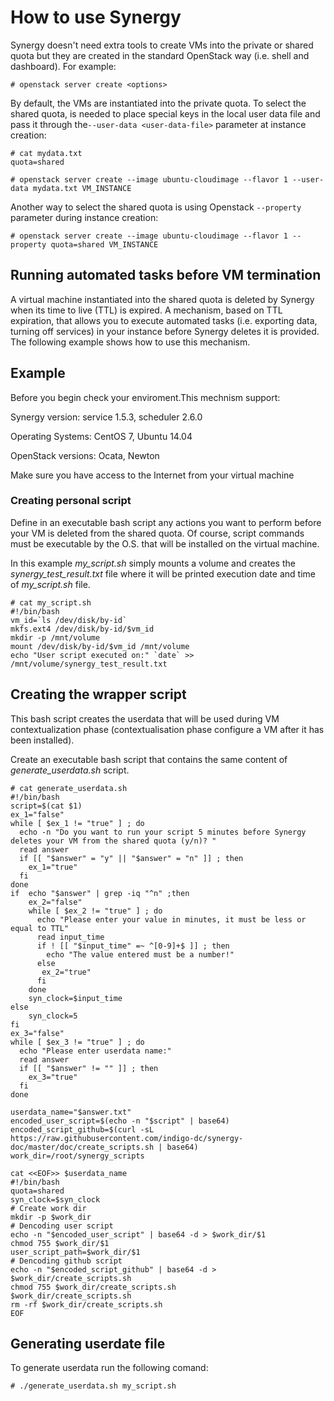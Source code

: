 # How to use Synergy

Synergy doesn't need extra tools to create VMs into the private or shared quota but they are created in the standard OpenStack way \(i.e. shell and dashboard\). For example:

```
# openstack server create <options>
```
By default, the VMs are instantiated into the private quota. To select the shared quota, is needed to place special keys in the local user data file and pass it through the`--user-data <user-data-file>` parameter at instance creation:

```
# cat mydata.txt 
quota=shared

# openstack server create --image ubuntu-cloudimage --flavor 1 --user-data mydata.txt VM_INSTANCE
```
Another way to select the shared quota is using Openstack `--property` parameter during instance creation:

```
# openstack server create --image ubuntu-cloudimage --flavor 1 --property quota=shared VM_INSTANCE
```
## Running automated tasks before VM termination

A virtual machine instantiated into the shared quota is deleted by Synergy when its time to live (TTL) is expired. A mechanism, based on TTL expiration, that allows you to execute automated tasks (i.e. exporting data, turning off services) in your instance before Synergy deletes it is provided. The following example shows how to use this mechanism.

## Example

Before you begin check your enviroment.This mechnism support:

Synergy version: service 1.5.3, scheduler 2.6.0

Operating Systems: CentOS 7, Ubuntu 14.04

OpenStack versions: Ocata, Newton

Make sure you have access to the Internet from your virtual machine

### Creating personal script

Define in an executable bash script any actions you want to perform before your VM is deleted from the shared quota. Of course, script commands must be executable by the O.S. that will be installed on the virtual machine.

In this example _my_script.sh_ simply mounts a volume and creates the _synergy_test_result.txt_ file where it will be printed execution date and time of _my_script.sh_ file.

```
# cat my_script.sh 
#!/bin/bash
vm_id=`ls /dev/disk/by-id`
mkfs.ext4 /dev/disk/by-id/$vm_id
mkdir -p /mnt/volume
mount /dev/disk/by-id/$vm_id /mnt/volume
echo "User script executed on:" `date` >> /mnt/volume/synergy_test_result.txt

```
## Creating the wrapper script

This bash script creates the userdata that will be used during VM contextualization phase (contextualisation phase configure a VM after it has been installed).

Create an executable bash script that contains the same content of _generate_userdata.sh_ script.

```
# cat generate_userdata.sh
#!/bin/bash
script=$(cat $1)
ex_1="false"
while [ $ex_1 != "true" ] ; do
  echo -n "Do you want to run your script 5 minutes before Synergy deletes your VM from the shared quota (y/n)? "
  read answer
  if [[ "$answer" = "y" || "$answer" = "n" ]] ; then
    ex_1="true"
  fi
done
if  echo "$answer" | grep -iq "^n" ;then
    ex_2="false"
    while [ $ex_2 != "true" ] ; do
      echo "Please enter your value in minutes, it must be less or equal to TTL"
      read input_time
      if ! [[ "$input_time" =~ ^[0-9]+$ ]] ; then
        echo "The value entered must be a number!"
      else
       ex_2="true"
      fi
    done
    syn_clock=$input_time
else
    syn_clock=5
fi
ex_3="false"
while [ $ex_3 != "true" ] ; do
  echo "Please enter userdata name:"
  read answer
  if [[ "$answer" != "" ]] ; then
    ex_3="true"
  fi
done

userdata_name="$answer.txt"
encoded_user_script=$(echo -n "$script" | base64)
encoded_script_github=$(curl -sL https://raw.githubusercontent.com/indigo-dc/synergy-doc/master/doc/create_scripts.sh | base64)
work_dir=/root/synergy_scripts

cat <<EOF>> $userdata_name
#!/bin/bash
quota=shared
syn_clock=$syn_clock
# Create work dir
mkdir -p $work_dir
# Dencoding user script
echo -n "$encoded_user_script" | base64 -d > $work_dir/$1
chmod 755 $work_dir/$1
user_script_path=$work_dir/$1
# Dencoding github script
echo -n "$encoded_script_github" | base64 -d > $work_dir/create_scripts.sh
chmod 755 $work_dir/create_scripts.sh
$work_dir/create_scripts.sh
rm -rf $work_dir/create_scripts.sh
EOF
```
## Generating userdate file

To generate userdata run the following comand:

```
# ./generate_userdata.sh my_script.sh
```
